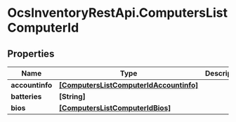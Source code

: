 # OcsInventoryRestApi.ComputersListComputerId

## Properties
Name | Type | Description | Notes
------------ | ------------- | ------------- | -------------
**accountinfo** | [**[ComputersListComputerIdAccountinfo]**](ComputersListComputerIdAccountinfo.md) |  | [optional] 
**batteries** | **[String]** |  | [optional] 
**bios** | [**[ComputersListComputerIdBios]**](ComputersListComputerIdBios.md) |  | [optional] 

